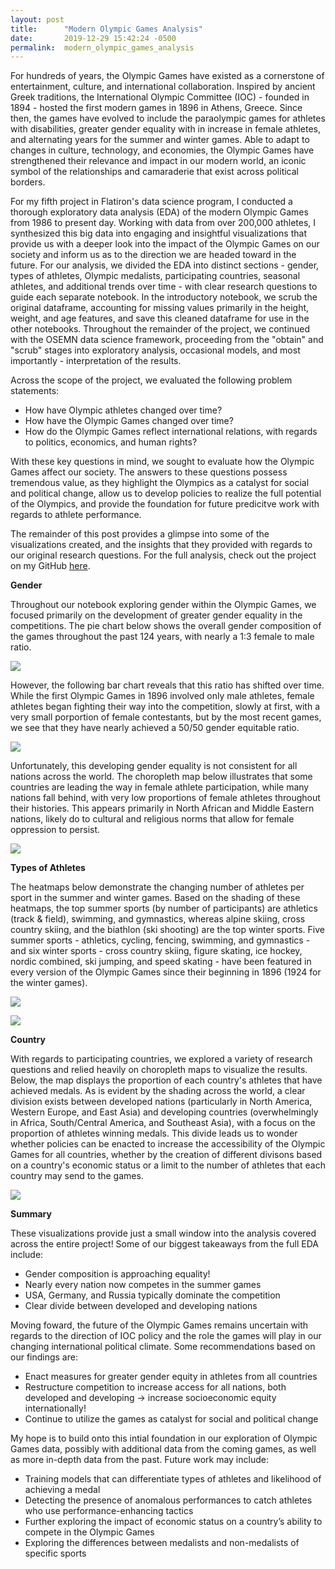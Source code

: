 ```yaml
---
layout: post
title:      "Modern Olympic Games Analysis"
date:       2019-12-29 15:42:24 -0500
permalink:  modern_olympic_games_analysis
---
```


For hundreds of years, the Olympic Games have existed as a cornerstone of entertainment, culture, and international collaboration. Inspired by ancient Greek traditions, the International Olympic Committee (IOC) - founded in 1894 - hosted the first modern games in 1896 in Athens, Greece. Since then, the games have evolved to include the paraolympic games for athletes with disabilities, greater gender equality with in increase in female athletes, and alternating years for the summer and winter games. Able to adapt to changes in culture, technology, and economies, the Olympic Games have strengthened their relevance and impact in our modern world, an iconic symbol of the relationships and camaraderie that exist across political borders.

For my fifth project in Flatiron's data science program, I conducted a thorough exploratory data analysis (EDA) of the modern Olympic Games from 1986 to present day. Working with data from over 200,000 athletes, I synthesized this big data into engaging and insightful visualizations that provide us with a deeper look into the impact of the Olympic Games on our society and inform us as to the direction we are headed toward in the future. For our analysis, we divided the EDA into distinct sections - gender, types of athletes, Olympic medalists, participating countries, seasonal athletes, and additional trends over time - with clear research questions to guide each separate notebook. In the introductory notebook, we scrub the original dataframe, accounting for missing values primarily in the height, weight, and age features, and save this cleaned dataframe for use in the other notebooks. Throughout the remainder of the project, we continued with the OSEMN data science framework, proceeding from the "obtain" and "scrub" stages into exploratory analysis, occasional models, and most importantly - interpretation of the results.

Across the scope of the project, we evaluated the following problem statements:
* How have Olympic athletes changed over time?
* How have the Olympic Games changed over time?
* How do the Olympic Games reflect international relations, with regards to politics, economics, and human rights?

With these key questions in mind, we sought to evaluate how the Olympic Games affect our society. The answers to these questions possess tremendous value, as they highlight the Olympics as a catalyst for social and political change, allow us to develop policies to realize the full potential of the Olympics, and provide the foundation for future predicitve work with regards to athlete performance. 

The remainder of this post provides a glimpse into some of the visualizations created, and the insights that they provided with regards to our original research questions. For the full analysis, check out the project on my GitHub [here](https://github.com/huntersapienza/Modern-Olympic-Games-Data-Analysis).

**Gender**

Throughout our notebook exploring gender within the Olympic Games, we focused primarily on the development of greater gender equality in the competitions. The pie chart below shows the overall gender composition of the games throughout the past 124 years, with nearly a 1:3 female to male ratio.

![](https://github.com/huntersapienza/Modern-Olympic-Games-Data-Analysis/blob/master/Visualizations/Screen%20Shot%202019-12-27%20at%2011.41.40%20AM.png?raw=truehttp://)

However, the following bar chart reveals that this ratio has shifted over time. While the first Olympic Games in 1896 involved only male athletes, female athletes began fighting their way into the competition, slowly at first, with a very small porportion of female contestants, but by the most recent games, we see that they have nearly achieved a 50/50 gender equitable ratio.

![](https://github.com/huntersapienza/Modern-Olympic-Games-Data-Analysis/blob/master/Visualizations/Screen%20Shot%202019-12-27%20at%2011.43.38%20AM.png?raw=true)

Unfortunately, this developing gender equality is not consistent for all nations across the world. The choropleth map below illustrates that some countries are leading the way in female athlete participation, while many nations fall behind, with very low proportions of female athletes throughout their histories. This appears primarily in North African and Middle Eastern nations, likely do to cultural and religious norms that allow for female oppression to persist.

![](https://github.com/huntersapienza/Modern-Olympic-Games-Data-Analysis/blob/master/Visualizations/Screen%20Shot%202019-12-27%20at%2011.46.07%20AM.png?raw=true)

**Types of Athletes**

The heatmaps below demonstrate the changing number of athletes per sport in the summer and winter games. Based on the shading of these heatmaps, the top summer sports (by number of participants) are athletics (track & field), swimming, and gymnastics, whereas alpine skiing, cross country skiing, and the biathlon (ski shooting) are the top winter sports. Five summer sports - athletics, cycling, fencing, swimming, and gymnastics - and six winter sports - cross country skiing, figure skating, ice hockey, nordic combined, ski jumping, and speed skating - have been featured in every version of the Olympic Games since their beginning in 1896 (1924 for the winter games).

![](https://github.com/huntersapienza/Modern-Olympic-Games-Data-Analysis/blob/master/Visualizations/Screen%20Shot%202019-12-27%20at%2011.56.33%20AM.png?raw=true)

![](https://github.com/huntersapienza/Modern-Olympic-Games-Data-Analysis/blob/master/Visualizations/Screen%20Shot%202019-12-27%20at%2012.06.05%20PM.png?raw=true)

**Country**

With regards to participating countries, we explored a variety of research questions and relied heavily on choropleth maps to visualize the results. Below, the map displays the proportion of each country's athletes that have achieved medals. As is evident by the shading across the world, a clear division exists between developed nations (particularly in North America, Western Europe, and East Asia) and developing countries (overwhelmingly in Africa, South/Central America, and Southeast Asia), with a focus on the proportion of athletes winning medals. This divide leads us to wonder whether policies can be enacted to increase the accessibility of the Olympic Games for all countries, whether by the creation of different divisons based on a country's economic status or a limit to the number of athletes that each country may send to the games.

![](https://github.com/huntersapienza/Modern-Olympic-Games-Data-Analysis/blob/master/Visualizations/Screen%20Shot%202019-12-29%20at%203.58.26%20PM.png?raw=true)

**Summary**

These visualizations provide just a small window into the analysis covered across the entire project! Some of our biggest takeaways from the full EDA include:
* Gender composition is approaching equality!
* Nearly every nation now competes in the summer games
* USA, Germany, and Russia typically dominate the competition
* Clear divide between developed and developing nations

Moving foward, the future of the Olympic Games remains uncertain with regards to the direction of IOC policy and the role the games will play in our changing international political climate. Some recommendations based on our findings are:
* Enact measures for greater gender equity in athletes from all countries
* Restructure competition to increase access for all nations, both developed and developing → increase socioeconomic equity internationally!
* Continue to utilize the games as catalyst for social and political change

My hope is to build onto this intial foundation in our exploration of Olympic Games data, possibly with additional data from the coming games, as well as more in-depth data from the past. Future work may include:
* Training models that can differentiate types of athletes and likelihood of achieving a medal
* Detecting the presence of anomalous performances to catch athletes who use performance-enhancing tactics
* Further exploring the impact of economic status on a country’s ability to compete in the Olympic Games
* Exploring the differences between medalists and non-medalists of specific sports
